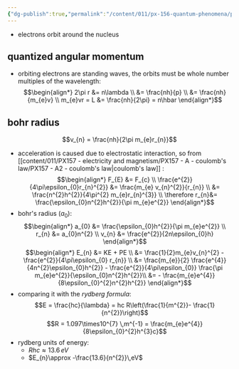 ```yaml
---
{"dg-publish":true,"permalink":"/content/011/px-156-quantum-phenomena/px-156-a-quantum-phenomena/px-156-b-atomic-stucture/px-156-b2-bohr-s-model/","noteIcon":"1","created":"2024-11-25T10:50:32.000+00:00","updated":"2024-12-03T17:09:22.894+00:00"}
---
```


- electrons orbit around the nucleus
## quantized angular momentum
- orbiting electrons are standing waves, the orbits must be whole number multiples of the wavelength: 
$$\begin{align*}
		2\pi r &= n\lambda \\
		&= \frac{nh}{p} \\
		&= \frac{nh}{m_{e}v} \\
		m_{e}vr = L &= \frac{nh}{2\pi} = n\hbar 
	\end{align*}$$
## bohr radius
$$v_{n} = \frac{nh}{2\pi m_{e}r_{n}}$$
- acceleration is caused due to electrostatic interaction, so from [[content/011/PX157 - electricity and magnetism/PX157 - A - coulomb's law/PX157 - A2 - coulomb's law\|coulomb's law]] : 
$$\begin{align*}
	F_{E} &= F_{c} \\
	\frac{e^{2}}{4\pi\epsilon_{0}r_{n}^{2}} &=  \frac{m_{e} v_{n}^{2}}{r_{n}} \\
	&= \frac{n^{2}h^{2}}{4\pi^{2} m_{e}r_{n}^{3}} \\
	\therefore r_{n}&= \frac{\epsilon_{0}n^{2}h^{2}}{\pi m_{e}e^{2}}
\end{align*}$$
- bohr's radius $(a_{0}):$ 
$$\begin{align*}
	a_{0} &= \frac{\epsilon_{0}h^{2}}{\pi m_{e}e^{2}} \\
	r_{n} &= a_{0}n^{2} \\
	v_{n} &= \frac{e^{2}}{2n\epsilon_{0}h}
\end{align*}$$
$$\begin{align*}
	E_{n} &= KE + PE \\
	&= \frac{1}{2}m_{e}v_{n}^{2} - \frac{e^{2}}{4\pi\epsilon_{0} r_{n}} \\
	&= \frac{m_{e}}{2} \frac{e^{4}}{4n^{2}\epsilon_{0}h^{2}} - \frac{e^{2}}{4\pi\epsilon_{0}} \frac{\pi m_{e}e^{2}}{\epsilon_{0}n^{2}h^{2}}\\
	&= - \frac{m_{e}e^{4}}{8\epsilon_{0}^{2}n^{2}h^{2}}
\end{align*}$$
- comparing it with the *rydberg formula*: 
$$E = \frac{hc}{\lambda} = hc R\left(\frac{1}{m^{2}}- \frac{1}{n^{2}}\right)$$
$$R = 1.097\times10^{7} \,m^{-1} = \frac{m_{e}e^{4}}{8\epsilon_{0}^{2}h^{3}c}$$
- rydberg units of energy: 
	- ${} Rhc \approx 13.6\,eV {}$
	- $E_{n}\approx -\frac{13.6}{n^{2}}\,eV$